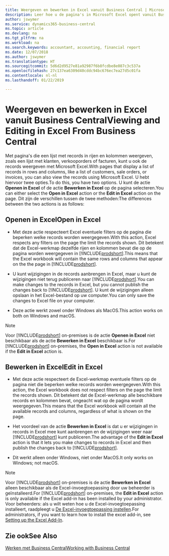 ```yaml
---
title: Weergeven en bewerken in Excel vanuit Business Central | Microsoft Docs
description: Leer hoe u de pagina's in Microsoft Excel opent vanuit Business Central voor betere gegevensanalyse.
author: jswymer
ms.service: dynamics365-business-central
ms.topic: article
ms.devlang: na
ms.tgt_pltfrm: na
ms.workload: na
ms.search.keywords: accountant, accounting, financial report
ms.date: 12/07/2018
ms.author: jswymer
ms.translationtype: HT
ms.sourcegitcommit: 5d6d2d9527e81a92987f6b8fcdbe8e087c3c537a
ms.openlocfilehash: 27c137ea6309d40cddc94bc676ec7ea27d5c01fa
ms.contentlocale: nl-nl
ms.lasthandoff: 01/22/2019

---
```

# <a name="viewing-and-editing-in-excel-from-business-central"></a><span data-ttu-id="c8997-103">Weergeven en bewerken in Excel vanuit Business Central</span><span class="sxs-lookup"><span data-stu-id="c8997-103">Viewing and Editing in Excel From Business Central</span></span> 

<span data-ttu-id="c8997-104">Met pagina's die een lijst met records in rijen en kolommen weergeven, zoals een lijst met klanten, verkooporders of facturen, kunt u ook de records weergeven met Microsoft Excel.</span><span class="sxs-lookup"><span data-stu-id="c8997-104">With pages that display a list of records in rows and columns, like a list of customers, sale orders, or invoices, you can also view the records using Microsoft Excel.</span></span> <span data-ttu-id="c8997-105">U hebt hiervoor twee opties.</span><span class="sxs-lookup"><span data-stu-id="c8997-105">To do this, you have two options.</span></span> <span data-ttu-id="c8997-106">U kunt de actie **Openen in Excel** of de actie **Bewerken in Excel** op de pagina selecteren.</span><span class="sxs-lookup"><span data-stu-id="c8997-106">You can either select the **Open in Excel** action or the **Edit in Excel** action on the page.</span></span> <span data-ttu-id="c8997-107">Dit zijn de verschillen tussen de twee methoden:</span><span class="sxs-lookup"><span data-stu-id="c8997-107">The differences between the two actions is as follows:</span></span>  

## <a name="open-in-excel"></a><span data-ttu-id="c8997-108">Openen in Excel</span><span class="sxs-lookup"><span data-stu-id="c8997-108">Open in Excel</span></span>

-    <span data-ttu-id="c8997-109">Met deze actie respecteert Excel eventuele filters op de pagina die beperken welke records worden weergegeven.</span><span class="sxs-lookup"><span data-stu-id="c8997-109">With this action, Excel respects any filters on the page the limit the records shown.</span></span> <span data-ttu-id="c8997-110">Dit betekent dat de Excel-werkmap dezelfde rijen en kolommen bevat die op de pagina worden weergegeven in [!INCLUDE[prodshort](includes/prodshort.md)].</span><span class="sxs-lookup"><span data-stu-id="c8997-110">This means that the Excel workbook will contain the same rows and columns that appear on the the page in [!INCLUDE[prodshort](includes/prodshort.md)].</span></span>

-    <span data-ttu-id="c8997-111">U kunt wijzigingen in de records aanbrengen in Excel, maar u kunt de wijzigingen niet terug publiceren naar [!INCLUDE[prodshort](includes/prodshort.md)].</span><span class="sxs-lookup"><span data-stu-id="c8997-111">You can make changes to the records in Excel, but you cannot publish the changes back to [!INCLUDE[prodshort](includes/prodshort.md)].</span></span> <span data-ttu-id="c8997-112">U kunt de wijzigingen alleen opslaan in het Excel-bestand op uw computer.</span><span class="sxs-lookup"><span data-stu-id="c8997-112">You can only save the changes to Excel file on your computer.</span></span> 

-    <span data-ttu-id="c8997-113">Deze actie werkt zowel onder Windows als MacOS.</span><span class="sxs-lookup"><span data-stu-id="c8997-113">This action works on both on Windows and macOS.</span></span> 

>[!NOTE]
><span data-ttu-id="c8997-114">Voor [!INCLUDE[prodshort](includes/prodshort.md)] on-premises is de actie **Openen in Excel** niet beschikbaar als de actie **Bewerken in Excel** beschikbaar is.</span><span class="sxs-lookup"><span data-stu-id="c8997-114">For [!INCLUDE[prodshort](includes/prodshort.md)] on-premises, the **Open in Excel** action is not available if the **Edit in Excel** action is.</span></span>

## <a name="edit-in-excel"></a><span data-ttu-id="c8997-115">Bewerken in Excel</span><span class="sxs-lookup"><span data-stu-id="c8997-115">Edit in Excel</span></span>

-    <span data-ttu-id="c8997-116">Met deze actie respecteert de Excel-werkmap eventuele filters op de pagina niet die beperken welke records worden weergegeven.</span><span class="sxs-lookup"><span data-stu-id="c8997-116">With this action, the Excel workbook does not respect filters on the page the limit the records shown.</span></span> <span data-ttu-id="c8997-117">Dit betekent dat de Excel-werkmap alle beschikbare records en kolommen bevat, ongeacht wat op de pagina wordt weergegeven.</span><span class="sxs-lookup"><span data-stu-id="c8997-117">This means that the Excel workbook will contain all the available records and columns, regardless of what is shown on the page.</span></span> 

-    <span data-ttu-id="c8997-118">Het voordeel van de actie **Bewerken in Excel** is dat u er wijzigingen in records in Excel mee kunt aanbrengen en de wijzigingen weer naar [!INCLUDE[prodshort](includes/prodshort.md)] kunt publiceren.</span><span class="sxs-lookup"><span data-stu-id="c8997-118">The advantage of the **Edit in Excel** action is that it lets you make changes to records in Excel and then publish the changes back to [!INCLUDE[prodshort](includes/prodshort.md)].</span></span>

-    <span data-ttu-id="c8997-119">Dit werkt alleen onder Windows, niet onder MacOS.</span><span class="sxs-lookup"><span data-stu-id="c8997-119">It only works on Windows; not macOS.</span></span>

>[!NOTE]
><span data-ttu-id="c8997-120">Voor [!INCLUDE[prodshort](includes/prodshort.md)] on-premises is de actie **Bewerken in Excel** alleen beschikbaar als de Excel-invoegtoepassing door uw beheerder is geïnstalleerd.</span><span class="sxs-lookup"><span data-stu-id="c8997-120">For [!INCLUDE[prodshort](includes/prodshort.md)] on-premises, the **Edit in Excel** action is only available if the Excel add-in has been installed by your administrator.</span></span> <span data-ttu-id="c8997-121">Voor beheerders: als u wilt weten hoe u de Excel-invoegtoepassing installeert, raadpleegt u [De Excel-invoegtoepassing instellen](https://docs.microsoft.com/en-us/dynamics365/business-central/dev-itpro/administration/configuring-excel-addin).</span><span class="sxs-lookup"><span data-stu-id="c8997-121">For administrators, if you want to learn how to install the excel add-in, see [Setting up the Excel Add-In](https://docs.microsoft.com/en-us/dynamics365/business-central/dev-itpro/administration/configuring-excel-addin).</span></span>

## <a name="see-also"></a><span data-ttu-id="c8997-122">Zie ook</span><span class="sxs-lookup"><span data-stu-id="c8997-122">See Also</span></span>

[<span data-ttu-id="c8997-123">Werken met Business Central</span><span class="sxs-lookup"><span data-stu-id="c8997-123">Working with Business Central</span></span>](ui-work-product.md)  

